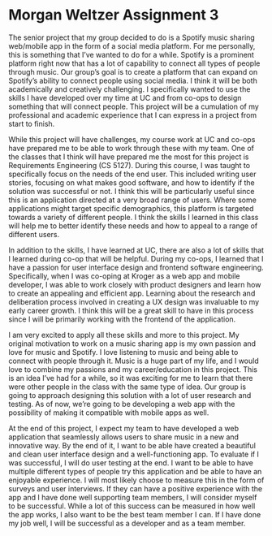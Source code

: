 # Morgan Weltzer Assignment 3

The senior project that my group decided to do is a Spotify music sharing web/mobile app in the form of a social media platform. For me personally, this is something that I’ve wanted to do for a while. Spotify is a prominent platform right now that has a lot of capability to connect all types of people through music. Our group’s goal is to create a platform that can expand on Spotify’s ability to connect people using social media. I think it will be both academically and creatively challenging. I specifically wanted to use the skills I have developed over my time at UC and from co-ops to design something that will connect people. This project will be a cumulation of my professional and academic experience that I can express in a project from start to finish.

While this project will have challenges, my course work at UC and co-ops have prepared me to be able to work through these with my team. One of the classes that I think will have prepared me the most for this project is Requirements Engineering (CS 5127). During this course, I was taught to specifically focus on the needs of the end user. This included writing user stories, focusing on what makes good software, and how to identify if the solution was successful or not. I think this will be particularly useful since this is an application directed at a very broad range of users. Where some applications might target specific demographics, this platform is targeted towards a variety of different people. I think the skills I learned in this class will help me to better identify these needs and how to appeal to a range of different users.

In addition to the skills, I have learned at UC, there are also a lot of skills that I learned during co-op that will be helpful. During my co-ops, I learned that I have a passion for user interface design and frontend software engineering. Specifically, when I was co-oping at Kroger as a web app and mobile developer, I was able to work closely with product designers and learn how to create an appealing and efficient app. Learning about the research and deliberation process involved in creating a UX design was invaluable to my early career growth. I think this will be a great skill to have in this process since I will be primarily working with the frontend of the application.

I am very excited to apply all these skills and more to this project. My original motivation to work on a music sharing app is my own passion and love for music and Spotify. I love listening to music and being able to connect with people through it. Music is a huge part of my life, and I would love to combine my passions and my career/education in this project. This is an idea I’ve had for a while, so it was exciting for me to learn that there were other people in the class with the same type of idea. Our group is going to approach designing this solution with a lot of user research and testing. As of now, we’re going to be developing a web app with the possibility of making it compatible with mobile apps as well.

At the end of this project, I expect my team to have developed a web application that seamlessly allows users to share music in a new and innovative way. By the end of it, I want to be able have created a beautiful and clean user interface design and a well-functioning app. To evaluate if I was successful, I will do user testing at the end. I want to be able to have multiple different types of people try this application and be able to have an enjoyable experience. I will most likely choose to measure this in the form of surveys and user interviews. If they can have a positive experience with the app and I have done well supporting team members, I will consider myself to be successful. While a lot of this success can be measured in how well the app works, I also want to be the best team member I can. If I have done my job well, I will be successful as a developer and as a team member.
